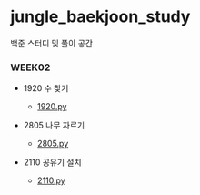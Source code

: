 # jungle_baekjoon_study
백준 스터디 및 풀이 공간

### WEEK02

* 1920 수 찾기
    - [1920.py](1920.py)

* 2805 나무 자르기
    - [2805.py](2805.py)

* 2110	공유기 설치
    - [2110.py](2110.py)
